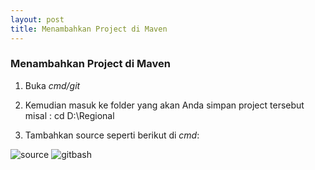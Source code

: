 ```yaml
---
layout: post
title: Menambahkan Project di Maven 
---
```



### Menambahkan Project di Maven 

1. Buka *cmd/git* 

2. Kemudian masuk ke folder yang akan Anda simpan project tersebut misal : cd D:\Regional

3. Tambahkan source seperti berikut di *cmd*:

![source](http://res.cloudinary.com/deshqivuj/image/upload/v1493639824/maven-eclipse/2017-05-01_18-54-51.png)
![gitbash](http://res.cloudinary.com/deshqivuj/image/upload/v1493639857/maven-eclipse/2017-05-01_18-50-52.png)

